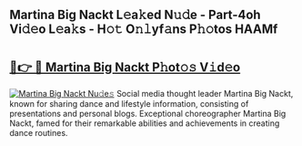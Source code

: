 ## Martina Big Nackt L𝚎a𝚔ed N𝚞𝚍e - Part-4oh Vi𝚍𝚎o L𝚎a𝚔s - H𝚘𝚝 O𝚗𝚕yf𝚊ns P𝚑𝚘tos HAAMf

# <h2><a href="http://kfcmp0r.oniu.top/?m=Martina+Big+Nackt">🔗👉 🔴 Martina Big Nackt P𝚑ot𝚘𝚜 V𝚒d𝚎o</a></h2>

[![Martina Big Nackt Nu𝚍e𝚜](https://i.imgur.com/0qMVB7G.gif)](http://kfcmp0r.oniu.top/?m=Martina+Big+Nackt)
Social media thought leader Martina Big Nackt, known for sharing dance and lifestyle information, consisting of presentations and personal blogs. Exceptional choreographer Martina Big Nackt, famed for their remarkable abilities and achievements in creating dance routines.  
